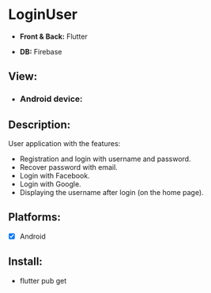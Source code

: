 # LoginUser
- **Front &amp; Back:** Flutter

- **DB:** Firebase

## View:
- ### Android device:

## Description:
User application with the features:
- Registration and login with username and password.
- Recover password with email.
- Login with Facebook.
- Login with Google.
- Displaying the username after login (on the home page).

## Platforms:
- [X] Android

## Install:
- flutter pub get






